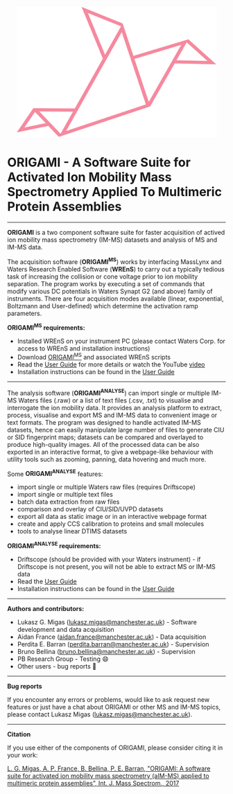 
<p align="center">
  <img width="460" height="300" src="/webpage_content/origami_analyse_logo.png">
</p>

# **ORIGAMI** - A Software Suite for Activated Ion Mobility Mass Spectrometry Applied To Multimeric Protein Assemblies
---
**ORIGAMI** is a two component software suite for faster acquisition of actived ion mobility mass spectrometry (IM-MS) datasets and analysis of MS and IM-MS data.<p>


The acquisition software (**ORIGAMI<sup>MS</sup>**) works by interfacing MassLynx and Waters Research Enabled Software (**WREnS**) to carry out a typically tedious task of increasing the collision or cone voltage prior to ion mobility separation. The program works by executing a set of commands that modify various DC potentials in Waters Synapt G2 (and above) family of instruments. There are four acquisition modes available (linear, exponential, Boltzmann and User-defined) which determine the activation ramp parameters.

**ORIGAMI<sup>MS</sup> requirements:**
- Installed WREnS on your instrument PC (please contact Waters Corp. for access to WREnS and installation instructions)
-  Download [ORIGAMI<sup>MS</sup>](https://github.com/lukasz-migas/ORIGAMI/releases/tag/v1.0.1) and associated WREnS scripts
- Read the [User Guide](https://github.com/lukasz-migas/ORIGAMI/blob/master/ORIGAMI_MS/UserGuide_MS.pdf) for more details or watch the YouTube [video](https://youtu.be/XNfM6F_MSb0)
- Installation instructions can be found in the [User Guide](https://github.com/lukasz-migas/ORIGAMI/blob/master/ORIGAMI_MS/UserGuide_MS.pdf)

---
The analysis software (**ORIGAMI<sup>ANALYSE</sup>**) can import single or multiple IM-MS Waters files (.raw) or a list of text files (.csv, .txt) to visualise and interrogate the ion mobility data. It provides an analysis platform to extract, process, visualise and export MS and IM-MS data to convenient image or text formats. The program was designed to handle activated IM-MS datasets, hence can easily manipulate large number of files to generate CIU or SID fingerprint maps; datasets can be compared and overlayed to produce high-quality images. All of the processed data can be also exported in an interactive format, to give a webpage-like behaviour with utility tools such as zooming, panning, data hovering and much more.

Some **ORIGAMI<sup>ANALYSE</sup>** features:
-	import single or multiple Waters raw files (requires Driftscope)
-	import single or multiple text files
-	batch data extraction from raw files
-	comparison and overlay of CIU/SID/UVPD datasets
-	export all data as static image or in an interactive webpage format
-	create and apply CCS calibration to proteins and small molecules
-	tools to analyse linear DTIMS datasets

**ORIGAMI<sup>ANALYSE</sup> requirements:**
- Driftscope (should be provided with your Waters instrument) - if Driftscope is not present, you will not be able to extract MS or IM-MS data
- Read the [User Guide](https://github.com/lukasz-migas/ORIGAMI/blob/master/ORIGAMI_ANALYSE/UserGuide.pdf)
- Installation instructions can be found in the [User Guide](https://github.com/lukasz-migas/ORIGAMI/blob/master/ORIGAMI_ANALYSE/UserGuide.pdf)

---
**Authors and contributors:**
- Lukasz G. Migas (lukasz.migas@manchester.ac.uk) - Software development and data acquisition
- Aidan France (aidan.france@manchester.ac.uk) - Data acquisition
- Perdita E. Barran (perdita.barran@manchester.ac.uk) - Supervision
- Bruno Bellina (bruno.bellina@manchester.ac.uk) - Supervision
- PB Research Group - Testing 😄
- Other users - bug reports 🐛
---
**Bug reports**<p>
If you encounter any errors or problems, would like to ask request new features or just have a chat about ORIGAMI or other MS and IM-MS topics, please contact Lukasz Migas (lukasz.migas@manchester.ac.uk).

---
**Citation**<p>
If you use either of the components of ORIGAMI, please consider citing it in your work:<p>
[L. G. Migas, A. P. France, B. Bellina, P. E. Barran, "ORIGAMI: A software suite for activated ion mobility mass spectrometry (aIM-MS) applied to multimeric protein assemblies”, Int. J. Mass Spectrom., 2017](https://doi.org/10.1016/j.ijms.2017.08.014)
